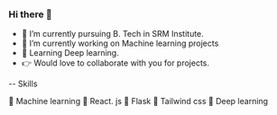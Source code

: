 ### Hi there 👋



- 🔭 I’m currently pursuing B. Tech in SRM Institute. 
- 🌱 I’m currently working on Machine learning projects
- 🤔 Learning Deep learning. 
- 👉 Would love to collaborate with you for projects. 

-- Skills

🎯 Machine learning 
🎯 React. js
🎯 Flask
🎯 Tailwind css
🎯 Deep learning



